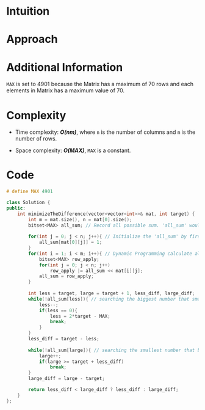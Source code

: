 
# Intuition

# Approach

# Additional Information
`MAX` is set to 4901 because the Matrix has a maximum of 70 rows and each elements in Matrix has a maximum value of 70.

# Complexity
- Time complexity: ***O(nm)***, where `n` is the number of columns and `m` is the number of rows.
<!-- Add your time complexity here, e.g. $$O(n)$$ -->

- Space complexity: ***O(MAX)***, `MAX` is a constant.
<!-- Add your space complexity here, e.g. $$O(n)$$ -->

# Code
```cpp
# define MAX 4901

class Solution {
public:
    int minimizeTheDifference(vector<vector<int>>& mat, int target) {
        int m = mat.size(), n = mat[0].size();
        bitset<MAX> all_sum; // Record all possible sum. 'all_sum' would be update every iterations.
        
        for(int j = 0; j < n; j++){ // Initialize the 'all_sum' by first row.
            all_sum[mat[0][j]] = 1;
        }
        for(int i = 1; i < m; i++){ // Dynamic Programming calculate all possible sum after apply i-th row.
            bitset<MAX> row_apply;
            for(int j = 0; j < n; j++)
                row_apply |= all_sum << mat[i][j];
            all_sum = row_apply;
        }
        
        int less = target, large = target + 1, less_diff, large_diff;
        while(!all_sum[less]){ // searching the biggest number that smaller than 'target'
            less--;
            if(less == 0){
                less = 2*target - MAX;
                break;
            }
        }
        less_diff = target - less;
        
        while(!all_sum[large]){ // searching the smallest number that bigger than 'target'
            large++;
            if(large >= target + less_diff)
                break;
        }
        large_diff = large - target;

        return less_diff < large_diff ? less_diff : large_diff;
    }
};
```
